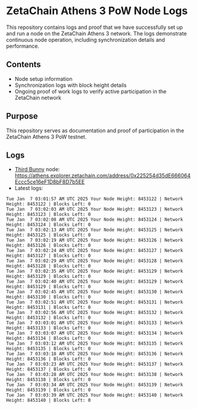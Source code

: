 # ZetaChain Athens 3 PoW Node Logs
This repository contains logs and proof that we have successfully set up and run a node on the ZetaChain Athens 3 network. The logs demonstrate continuous node operation, including synchronization details and performance.

## Contents
- Node setup information
- Synchronization logs with block height details
- Ongoing proof of work logs to verify active participation in the ZetaChain network

## Purpose
This repository serves as documentation and proof of participation in the ZetaChain Athens 3 PoW testnet.

## Logs

- [Third Bunny](https://thirdbunny.xyz/) node: https://athens.explorer.zetachain.com/address/0x225254d35dE666064Eccc5ce16eF1D8bF8D7b5EE
- Latest logs:
```
Tue Jan  7 03:01:57 AM UTC 2025 Your Node Height: 8453122 | Network Height: 8453122 | Blocks Left: 0
Tue Jan  7 03:02:03 AM UTC 2025 Your Node Height: 8453123 | Network Height: 8453123 | Blocks Left: 0
Tue Jan  7 03:02:08 AM UTC 2025 Your Node Height: 8453124 | Network Height: 8453124 | Blocks Left: 0
Tue Jan  7 03:02:13 AM UTC 2025 Your Node Height: 8453125 | Network Height: 8453125 | Blocks Left: 0
Tue Jan  7 03:02:19 AM UTC 2025 Your Node Height: 8453126 | Network Height: 8453126 | Blocks Left: 0
Tue Jan  7 03:02:24 AM UTC 2025 Your Node Height: 8453127 | Network Height: 8453127 | Blocks Left: 0
Tue Jan  7 03:02:29 AM UTC 2025 Your Node Height: 8453128 | Network Height: 8453128 | Blocks Left: 0
Tue Jan  7 03:02:35 AM UTC 2025 Your Node Height: 8453129 | Network Height: 8453129 | Blocks Left: 0
Tue Jan  7 03:02:40 AM UTC 2025 Your Node Height: 8453129 | Network Height: 8453129 | Blocks Left: 0
Tue Jan  7 03:02:45 AM UTC 2025 Your Node Height: 8453130 | Network Height: 8453130 | Blocks Left: 0
Tue Jan  7 03:02:51 AM UTC 2025 Your Node Height: 8453131 | Network Height: 8453131 | Blocks Left: 0
Tue Jan  7 03:02:56 AM UTC 2025 Your Node Height: 8453132 | Network Height: 8453132 | Blocks Left: 0
Tue Jan  7 03:03:01 AM UTC 2025 Your Node Height: 8453133 | Network Height: 8453133 | Blocks Left: 0
Tue Jan  7 03:03:07 AM UTC 2025 Your Node Height: 8453134 | Network Height: 8453134 | Blocks Left: 0
Tue Jan  7 03:03:12 AM UTC 2025 Your Node Height: 8453135 | Network Height: 8453135 | Blocks Left: 0
Tue Jan  7 03:03:18 AM UTC 2025 Your Node Height: 8453136 | Network Height: 8453136 | Blocks Left: 0
Tue Jan  7 03:03:23 AM UTC 2025 Your Node Height: 8453137 | Network Height: 8453137 | Blocks Left: 0
Tue Jan  7 03:03:28 AM UTC 2025 Your Node Height: 8453138 | Network Height: 8453138 | Blocks Left: 0
Tue Jan  7 03:03:34 AM UTC 2025 Your Node Height: 8453139 | Network Height: 8453139 | Blocks Left: 0
Tue Jan  7 03:03:39 AM UTC 2025 Your Node Height: 8453140 | Network Height: 8453140 | Blocks Left: 0
```
